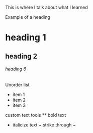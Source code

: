 This is where I talk about what I learned 

Example of a heading
# heading 1
## heading 2
###### heading 6 

Unorder list
- item 1
- item 2
- item 3 

custom text tools
** bold text
* italicize text 
~ strike through ~ 
